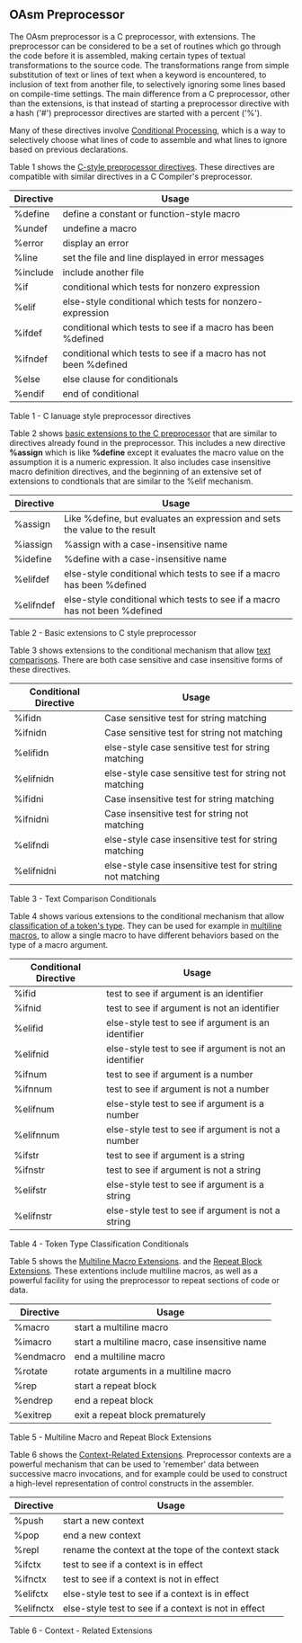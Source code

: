 ## OAsm Preprocessor
 

 The OAsm preprocessor is a C preprocessor, with extensions.  The preprocessor can be considered to be a set of routines which go through the code before it is assembled, making certain types of textual transformations to the source code.  The transformations range from simple substitution of text or lines of text when a keyword is encountered, to inclusion of text from another file, to selectively ignoring some lines based on compile-time settings.  The main difference from a C preprocessor, other than the extensions, is that instead of starting a preprocessor directive with a hash ('\#') preprocessor directives are started with a percent ('%').
 
 Many of these directives involve [Conditional Processing](Conditional%20Processing.md), which is a way to selectively choose what lines of code to assemble and what lines to ignore based on previous declarations.
 
 Table 1 shows the [C-style preprocessor directives](C-Style%20Preprocessor%20Directives.md).  These directives are compatible with similar directives in a C Compiler's preprocessor.
 
     

|Directive |Usage |
|--- |--- |
|%define|define a constant or function-style macro|
|%undef|undefine a macro|
|%error|display an error|
|%line|set the file and line displayed in error messages|
|%include|include another file|
|%if|conditional which tests for nonzero expression|
|%elif|else-style conditional which tests for nonzero-expression|
|%ifdef|conditional which tests to see if a macro has been %defined|
|%ifndef|conditional which tests to see if a macro has not been %defined|
|%else|else clause for conditionals|
|%endif|end of conditional|   

  Table 1 - C lanuage style preprocessor directives
 
 Table 2 shows [basic extensions to the C preprocessor](Basic%20Extensions%20to%20C%20Preprocessor.md) that are similar to directives already found in the preprocessor.  This includes a new directive **%assign** which is like **%define** except it evaluates the macro value on the assumption it is a numeric expression.  It also includes case insensitive macro definition directives, and the beginning of an extensive set of extensions to condtionals that are similar to the %elif mechanism.
 
      

|Directive |Usage |
|--- |--- |
|%assign|Like %define, but evaluates an expression and sets the value to the result|
|%iassign|%assign with a case-insensitive name|
|%idefine|%define with a case-insensitive name|
|%elifdef|else-style conditional which tests to see if a macro has been %defined|
|%elifndef|else-style conditional which tests to see if a macro has not been %defined|   

  Table 2 - Basic extensions to C style preprocessor
   
 Table 3 shows extensions to the conditional mechanism that allow [text comparisons](Text%20Comparison%20Conditionals.md).  There are both case sensitive and case insensitive forms of these directives.
 
      

|Conditional Directive |Usage |
|--- |--- |
|%ifidn|Case sensitive test for string matching|
|%ifnidn|Case sensitive test for string not matching|
|%elifidn|else-style case sensitive test for string matching|
|%elifnidn|else-style case sensitive test for string not matching|
|%ifidni|Case insensitive test for string matching|
|%ifnidni|Case insensitive test for string not matching|
|%elifndi|else-style case insensitive test for string matching|
|%elifnidni|else-style case insensitive test for string not matching|   

  Table 3 - Text Comparison Conditionals
 
 Table 4 shows various extensions to the conditional mechanism that allow [classification of a token's type](Token%20Type%20Classification%20Conditionals.md).  They can be used for example in [multiline macros](Multiline%20Macro%20Extensions.md), to allow a single macro to have different behaviors based on the type of a macro argument.
 
      

|Conditional Directive |Usage |
|--- |--- |
|%ifid|test to see if argument is an identifier|
|%ifnid|test to see if argument is not an identifier|
|%elifid|else-style test to see if argument is an identifier|
|%elifnid|else-style test to see if argument is not an identifier|
|%ifnum|test to see if argument is a number|
|%ifnnum|test to see if argument is not a number|
|%elifnum|else-style test to see if argument is a number|
|%elifnnum|else-style test to see if argument is not a number|
|%ifstr|test to see if argument is a string|
|%ifnstr|test to see if argument is not a string|
|%elifstr|else-style test to see if argument is a string|
|%elifnstr|else-style test to see if argument is not a string|   

  Table 4 - Token Type Classification Conditionals
 
 Table 5 shows the [Multiline Macro Extensions](Multiline%20Macro%20Extensions.md). and the [Repeat Block Extensions](Repeat%20Block%20Extensions.md).  These extentions include multiline macros, as well as a powerful facility for using the preprocessor to repeat sections of code or data.
 
      

|Directive |Usage |
|--- |--- |
|%macro|start a multiline macro|
|%imacro|start a multiline macro, case insensitive name|
|%endmacro|end a multiline macro|
|%rotate|rotate arguments in a multiline macro|
|%rep|start a repeat block|
|%endrep|end a repeat block|
|%exitrep|exit a repeat block prematurely|   

  Table 5 - Multiline Macro and Repeat Block Extensions
  
 Table 6 shows the [Context-Related Extensions](Context-Related%20Extensions.md).  Preprocessor contexts are a powerful mechanism that can be used to 'remember' data between successive macro invocations, and for example could be used to construct a high-level representation of control constructs in the assembler.
 
      

|Directive |Usage |
|--- |--- |
|%push|start a new context|
|%pop|end a new context|
|%repl|rename the context at the tope of the context stack|
|%ifctx|test to see if a context is in effect|
|%ifnctx|test to see if a context is not in effect|
|%elifctx|else-style test to see if a context is in effect|
|%elifnctx|else-style test to see if a context is not in effect|   

  Table 6 - Context - Related Extensions
  
 
